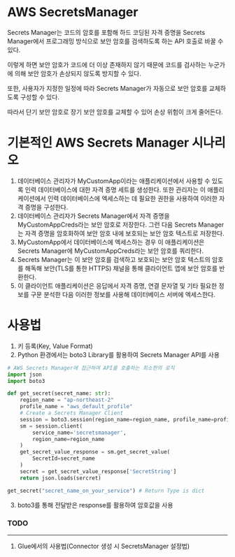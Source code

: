 # AWS SecretsManager

Secrets Manager는 코드의 암호를 포함해 하드 코딩된 자격 증명을 Secrets Manager에서 프로그래밍 방식으로 보안 암호를 검색하도록 하는 API 호출로 바꿀 수 있다.

이렇게 하면 보안 암호가 코드에 더 이상 존재하지 않기 때문에 코드를 검사하는 누군가에 의해 보안 암호가 손상되지 않도록 방지할 수 있다.

또한, 사용자가 지정한 일정에 따라 Secrets Manager가 자동으로 보안 암호를 교체하도록 구성할 수 있다.

따라서 단기 보안 암호로 장기 보안 암호를 교체할 수 있어 손상 위험이 크게 줄어든다.





# 기본적인 AWS Secrets Manager 시나리오

1. 데이터베이스 관리자가 MyCustomApp이라는 애플리케이션에서 사용할 수 있도록 인력 데이터베이스에 대한 자격 증명 세트를 생성한다. 또한 관리자는 이 애플리케이션에서 인력 데이터베이스에 엑세스하는 데 필요한 권한을 사용하여 이러한 자격 증명을 구성한다.
2. 데이터베이스 관리자가 Secrets Manager에서 자격 증명을 MyCustomAppCreds라는 보안 암호로 저장한다. 그런 다음 Secrets Manager는 자격 증명을 암호화하여 보안 암호 내에 보호되는 보안 암호 텍스트로 저장한다.
3. MyCustomApp에서 데이터베이스에 엑세스하는 경우 이 애플리케이션은 Secrets Manager에 MyCustomAppCreds라는 보안 암호를 쿼리한다.
4. Secrets Manager는 이 보안 암호를 검색하고 보호되는 보안 암호 텍스트의 암호를 해독해 보안(TLS를 통한 HTTPS) 채널을 통해 클라이언트 앱에 보안 암호를 반환한다.
5. 이 클라이언트 애플리케이션은 응답에서 자격 증명, 연결 문자열 및 기타 필요한 정보를 구문 분석한 다음 이러한 정보를 사용해 데이터베이스 서버에 엑세스한다.



# 사용법

1. 키 등록(Key, Value Format)
2. Python 환경에서는 boto3 Library를 활용하여 Secrets Manager API를 사용

```python
# AWS Secrets Manager에 접근하여 API를 호출하는 최소한의 로직
import json
import boto3

def get_secret(secret_name: str):
    region_name = "ap-northeast-2"
    profile_name = "aws_default_profile"
    # Create a Secrets Manager Client
    session = boto3.session(region_name=region_name, profile_name=profile_name)
    sm = session.client(
        service_name='secretsmanager',
        region_name=region_name
    )
    get_secret_value_response = sm.get_secret_value(
    	SecretId=secret_name
    )
    secret = get_secret_value_response['SecretString']
    return json.loads(sercret)

get_secret("secret_name_on_your_service") # Return Type is dict
```

3. boto3를 통해 전달받은 response를 활용하여 암호값을 사용



### TODO

---

1. Glue에서의 사용법(Connector 생성 시 SecretsManager 설정법)